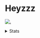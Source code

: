 # Heyzzz  

[![.](https://skillicons.dev/icons?i=js,java)](https://skillicons.dev)  

<details>
<summary>Stats</summary
<!--START_SECTION:waka-->

```text
JavaScript   22 hrs 56 mins  ████████████████████▓░░░░   83.16 %
JSON         2 hrs 52 mins   ██▓░░░░░░░░░░░░░░░░░░░░░░   10.45 %
CSS          1 hr 38 mins    █▒░░░░░░░░░░░░░░░░░░░░░░░   05.93 %
Other        6 mins          ░░░░░░░░░░░░░░░░░░░░░░░░░   00.40 %
Lua          0 secs          ░░░░░░░░░░░░░░░░░░░░░░░░░   00.06 %
```

<!--END_SECTION:waka-->
</details>
